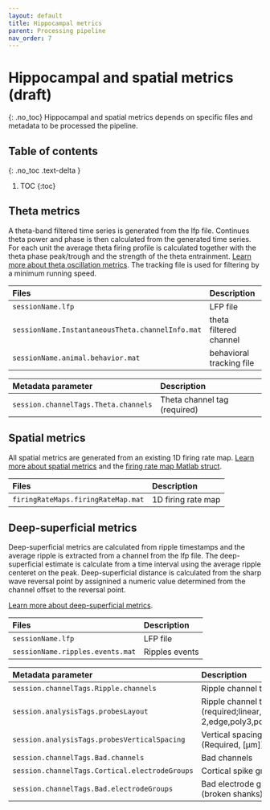 ```yaml
---
layout: default
title: Hippocampal metrics
parent: Processing pipeline
nav_order: 7
---
```

# Hippocampal and spatial metrics (draft)
{: .no_toc}
Hippocampal and spatial metrics depends on specific files and metadata to be processed the pipeline.

## Table of contents
{: .no_toc .text-delta }

1. TOC
{:toc}

## Theta metrics
A theta-band filtered time series is generated from the lfp file. Continues theta power and phase is then calculated from the generated time series. For each unit the average theta firing profile is calculated together with the theta phase peak/trough and the strength of the theta entrainment. [Learn more about theta oscillation metrics](/Cell-Explorer/datastructure/standard-cell-metrics/#theta-oscillation-metrics). The tracking file is used for filtering by a minimum running speed.

| Files        | Description  |
|:-------------|:-------------|
| `sessionName.lfp` | LFP file |
| `sessionName.InstantaneousTheta.channelInfo.mat` | theta filtered channel |
| `sessionName.animal.behavior.mat` | behavioral tracking file |

| Metadata parameter | Description |
|:-------------|:-----------|
| `session.channelTags.Theta.channels`| Theta channel tag (required) |

## Spatial metrics
All spatial metrics are generated from an existing 1D firing rate map. [Learn more about spatial metrics](/Cell-Explorer/pipeline/standard-cell-metrics/#spatial-metrics) and the [firing rate map Matlab struct](/Cell-Explorer/datastructure/data-structure-and-format/#firing-rate-maps). 

| Files        | Description |
|:-------------|:------------|
| `firingRateMaps.firingRateMap.mat` | 1D firing rate map | 

## Deep-superficial metrics
Deep-superficial metrics are calculated from ripple timestamps and the average ripple is extracted from a channel from the lfp file. The deep-superficial estimate is calculate from a time interval using the average ripple centeret on the peak. Deep-superficial distance is calculated from the sharp wave reversal point by assignined a numeric value determined from the channel offset to the reversal point.

[Learn more about deep-superficial metrics](/Cell-Explorer/datastructure/standard-cell-metrics/#sharp-wave-ripple-metric).

| Files        | Description |
|:-------------|:------------|
| `sessionName.lfp` | LFP file |
| `sessionName.ripples.events.mat` | Ripples events | 


| Metadata parameter | Description |
|:-------------|:-----------|
| `session.channelTags.Ripple.channels`| Ripple channel tag (required) |
| `session.analysisTags.probesLayout`| Ripple channel tag (required;linear,staggered,poly2,poly 2,edge,poly3,poly 3,poly5,poly 5)|
| `session.analysisTags.probesVerticalSpacing`| Vertical spacing between sites (Required, [µm]) |
| `session.channelTags.Bad.channels` | Bad channels |
| `session.channelTags.Cortical.electrodeGroups`| Cortical spike groups |
| `session.channelTags.Bad.electrodeGroups`| Bad electrode groups (Optional (broken shanks)) |
